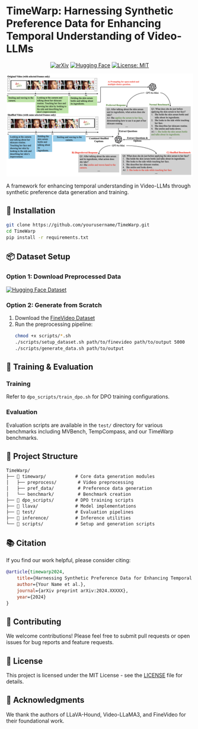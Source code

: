 # TimeWarp: Harnessing Synthetic Preference Data for Enhancing Temporal Understanding of Video-LLMs

<div align="center">

[![arXiv](https://img.shields.io/badge/arXiv-2024.XXXXX-b31b1b.svg?style=flat-square)](https://arxiv.org/abs/2024.XXXXX)
[![Hugging Face](https://img.shields.io/badge/%F0%9F%A4%97%20Hugging%20Face-Models-blue?style=flat-square)](https://huggingface.co/time-warp)
[![License: MIT](https://img.shields.io/badge/License-MIT-yellow.svg?style=flat-square)](https://opensource.org/licenses/MIT)

![Pipeline Overview](img/pipeline.png)

</div>

A framework for enhancing temporal understanding in Video-LLMs through synthetic preference data generation and training.


## 🚀 Installation

```bash
git clone https://github.com/yourusername/TimeWarp.git
cd TimeWarp
pip install -r requirements.txt
```

## 📦 Dataset Setup

### Option 1: Download Preprocessed Data
[![Hugging Face Dataset](https://img.shields.io/badge/%F0%9F%A4%97%20Dataset-TimeWarp-orange?style=flat-square)](https://huggingface.co/datasets/time-warp/timewarp-data)

### Option 2: Generate from Scratch

1. Download the [FineVideo Dataset](https://huggingface.co/HuggingFaceFV/finevideo)
2. Run the preprocessing pipeline:
   ```bash
   chmod +x scripts/*.sh
   ./scripts/setup_dataset.sh path/to/finevideo path/to/output 5000
   ./scripts/generate_data.sh path/to/output
   ```

## 🎯 Training & Evaluation

### Training
Refer to `dpo_scripts/train_dpo.sh` for DPO training configurations.

### Evaluation
Evaluation scripts are available in the `test/` directory for various benchmarks including MVBench, TempCompass, and our TimeWarp benchmarks.

## 📁 Project Structure

```
TimeWarp/
├── 📂 timewarp/           # Core data generation modules
│   ├── preprocess/        # Video preprocessing
│   ├── pref_data/         # Preference data generation
│   └── benchmark/         # Benchmark creation
├── 📂 dpo_scripts/        # DPO training scripts
├── 📂 llava/              # Model implementations
├── 📂 test/               # Evaluation pipelines
├── 📂 inference/          # Inference utilities
└── 📂 scripts/            # Setup and generation scripts
```

## 📚 Citation

If you find our work helpful, please consider citing:

```bibtex
@article{timewarp2024,
    title={Harnessing Synthetic Preference Data for Enhancing Temporal Understanding of Video-LLMs},
    author={Your Name et al.},
    journal={arXiv preprint arXiv:2024.XXXXX},
    year={2024}
}
```

## 🤝 Contributing

We welcome contributions! Please feel free to submit pull requests or open issues for bug reports and feature requests.

## 📄 License

This project is licensed under the MIT License - see the [LICENSE](LICENSE) file for details.

## 🙏 Acknowledgments

We thank the authors of LLaVA-Hound, Video-LLaMA3, and FineVideo for their foundational work.